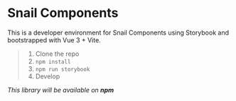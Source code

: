 # Snail Components

This is a developer environment for Snail Components using Storybook and bootstrapped with Vue 3 + Vite.

>1. Clone the repo
>2. `npm install`
>3. `npm run storybook`
>4. Develop

*This library will be available on **npm***